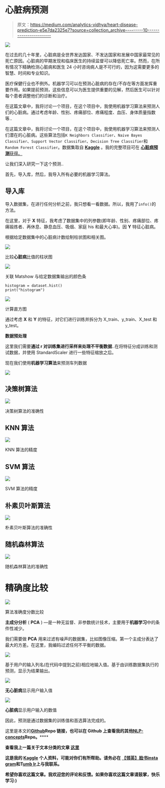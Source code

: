 # 心脏病预测

> 原文：<https://medium.com/analytics-vidhya/heart-disease-prediction-e5e7da2325e7?source=collection_archive---------10----------------------->

![](img/a4fb5595bdea4d16b4c1dedbd48a547b.png)

在过去的几十年里，心脏病是全世界发达国家、不发达国家和发展中国家最常见的死亡原因。心脏病的早期发现和临床医生的持续监督可以降低死亡率。然而，在所有情况下精确检测心脏病和医生 24 小时咨询病人是不可行的，因为这需要更多的智慧、时间和专业知识。

医疗保健行业也不例外。机器学习可以在预测心脏病的存在/不存在等方面发挥重要作用。如果提前预测，这些信息可以为医生提供重要的见解，然后医生可以针对每个患者调整他们的诊断和治疗。

在这篇文章中，我将讨论一个项目，在这个项目中，我使用机器学习算法来预测人们的心脏病。通过考虑年龄、性别、疼痛部位、疼痛程度、血压、身体质量指数等..

在这篇文章中，我将讨论一个项目，在这个项目中，我使用机器学习算法来预测人们潜在的心脏病。这些算法包括`K Neighbors Classifier`、`Naive Bayes Classifier`、`Support Vector Classifier`、`Decision Tree Classifier`和`Random Forest Classifier`。数据集取自 [**Kaggle**](https://www.kaggle.com/harikajds/disease-prediction) 。我的完整项目可在 [**心脏病预测**获得。](https://github.com/EpuriHarika/Heart-disease-prediction)

让我们深入研究一下这个预测..

首先，导入库，然后，我导入所有必要的机器学习算法。

## 导入库

导入数据集，在进行任何分析之前，我只想看一看数据。所以，我用了`info()`的方法。

在这里，对于 **X** 特征，我考虑了数据集中的列参数(即年龄、性别、疼痛部位、疼痛锻炼者、再休息、静息血压、吸烟、家庭 his 和最大心率)。因 **Y** 特征心脏病。

根据给定数据集中的心脏病计数绘制柱状图和相关图。

![](img/90ae2edc0cb3443c3d277e17516537ee.png)

比较**心脏病**比值的柱状图

![](img/1d3179197c284d961d1e6882802640c2.png)

关联 Matshow 与给定数据集输出的颜色条

```
histogram = dataset.hist()
print("histogram")
```

![](img/6ae06ed622908ef3403d3f3c0e58de6b.png)

计算直方图

通过考虑 **X** 和 **Y** 的特征，对它们进行训练并拆分为 X_train、y_train、X_test 和 y_test。

**数据预处理**

这里我们需要**通过 **r** 对训练集进行采样来处理不平衡数据**..在将特征分成训练和测试数据，并使用 StandardScaler 进行一些特征缩放之后。

现在我们使用**机器学习算法**来预测车列数据

![](img/b209a7b43ab35bb5c81244b5feef266a.png)

## 决策树算法

![](img/35d73256693974b83d5e50a9a95f8a64.png)

决策树算法的准确性

## KNN 算法

![](img/8786b37142870377191ed6ae199def8c.png)

KNN 算法的精度

## SVM 算法

![](img/ab74724398387979ff5464958b81f23b.png)

SVM 算法的精度

## 朴素贝叶斯算法

![](img/f54d398c153aa20e8a8f42294b38414d.png)

朴素贝叶斯算法的准确性

## 随机森林算法

![](img/5dc3f74305578588cb1d16bc6247ced1.png)

随机森林算法的准确性

# 精确度比较

![](img/087359006916d65d7da4b9330df0cb26.png)

算法准确度分数比较

**主成分分析** ( **PCA** ) —是一种无监督、非参数统计技术，主要用于**机器学习**中的条件性减少。

我们需要做 **PCA** 用来过滤有噪声的数据集，比如图像压缩。第一个主成分表达了最大的方差。在这里，我编码过滤任何不平衡的数据。

![](img/074ac6a011a39a31cb2af600923b401c.png)

基于用户的输入列名(在代码中提到之前)相应地输入值。基于由训练数据集执行的预测，显示为结果输出。

![](img/7bb63391aa4d7e6ada7e6f0b48275f08.png)

**无心脏病**显示用户输入值

![](img/e47636261b952b6863a284d6cf9a8f17.png)

**心脏病**显示用户输入的数值

因此，预测是通过数据集的训练值和首选算法完成的。

这里是本文的[**Github**](https://github.com/EpuriHarika/Heart-disease-prediction)**Repo 链接，也可以在 Github 上查看我的其他[**NLP-concepts**](https://github.com/EpuriHarika/NLP-Concepts)**Repo**。******

******查看我上一篇关于文本分类的文章 [**这里**](/@harikajds/spam-detection-nlp-text-classification-637c2a706ba0)******

****这是我的 [**Kaggle**](https://www.kaggle.com/harikajds) 个人资料，可能对你们有所帮助。请务必在 [**【领英】**](https://www.linkedin.com/in/harika-epuri-121b7412b/)[**脸书**](https://www.facebook.com/harika.jds)[**insta gram**](https://www.instagram.com/epuriharika/)和**T**[**umb lr**](https://www.tumblr.com/blog/harikaepuri)**上与我联系。******

****希望你喜欢这篇文章。我欢迎您的评论和反馈。如果你喜欢这篇文章请鼓掌，快乐学习:)****